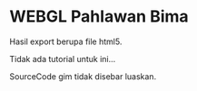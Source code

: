 # WEBGL Pahlawan Bima
Hasil export berupa file html5.

Tidak ada tutorial untuk ini...

SourceCode gim tidak disebar luaskan.
